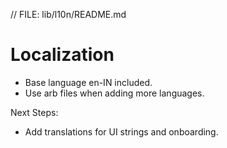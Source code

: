 // FILE: lib/l10n/README.md
# Localization

- Base language en-IN included.
- Use arb files when adding more languages.

Next Steps:
- Add translations for UI strings and onboarding.


